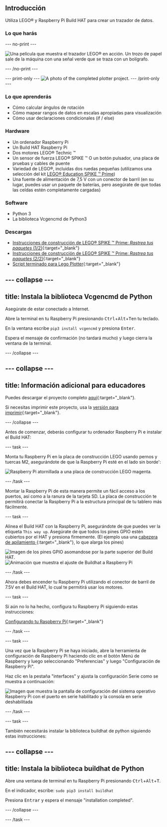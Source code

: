 ## Introducción

Utiliza LEGO® y Raspberry Pi Build HAT para crear un trazador de datos.

### Lo que harás

--- no-print ---

![Una película que muestra el trazador LEGO® en acción. Un trozo de papel sale de la máquina con una señal verde que se traza con un bolígrafo.](images/plotter_demo.gif)

--- /no-print ---

--- print-only ---
![A photo of the completed plotter project.](images/completed.jpg)
--- /print-only ---

### Lo que aprenderás

+ Cómo calcular ángulos de rotación
+ Cómo mapear rangos de datos en escalas apropiadas para visualización
+ Cómo usar declaraciones condicionales (if / else)

### Hardware

+ Un ordenador Raspberry Pi
+ Un Build HAT Raspberry Pi
+ Dos motores LEGO® Technic ™
+ Un sensor de fuerza LEGO® SPIKE ™ O un botón pulsador, una placa de pruebas y cables de puente
+ Variedad de LEGO®, incluidas dos ruedas pequeñas (utilizamos una selección del kit [LEGO® Education SPIKE ™ Prime](https://education.lego.com/en-gb/product/spike-prime))
+ Una fuente de alimentación de 7,5 V con un conector de barril (en su lugar, puedes usar un paquete de baterías, pero asegúrate de que todas las celdas estén completamente cargadas)

### Software

+ Python 3
+ La biblioteca Vcgencmd de Python3

### Descargas

+ [Instrucciones de construcción de LEGO® SPIKE ™ Prime: *Rastrea tus paquetes* (1/2)](https://le-www-live-s.legocdn.com/sc/media/lessons/prime/pdf/building-instructions/track-your-packages-bi-pdf-book1of2-05883f81fed73ac3738781d084e0d4e2.pdf){:target="_blank"}
+ [Instrucciones de construcción de LEGO® SPIKE ™ Prime: *Rastrea tus paquetes* (2/2)](https://le-www-live-s.legocdn.com/sc/media/lessons/prime/pdf/building-instructions/track-your-packages-bi-pdf-book2of2-80dc3c8c61ec2d2ffa785b688326ef74.pdf){:target="_blank"}
+ [Script terminado para Lego Plotter](http://rpf.io/p/es-ES/lego-plotter-go){:target="_blank"}

--- collapse ---
---
title: Instala la biblioteca Vcgencmd de Python
---

Asegúrate de estar conectado a Internet.

Abre la terminal en tu Raspberry Pi presionando <kbd>Ctrl</kbd>+<kbd>Alt</kbd>+<kbd>T</kbd>en tu teclado.

En la ventana escribe `pip3 install vcgencmd` y presiona <kbd>Enter</kbd>.

Espera el mensaje de confirmación (no tardará mucho) y luego cierra la ventana de la terminal.

--- /collapse --- 

--- collapse ---
---
title: Información adicional para educadores
---

Puedes descargar el proyecto completo [aquí](http://rpf.io/p/es-ES/projectName-get){:target="_blank"}.

Si necesitas imprimir este proyecto, usa la [versión para imprimir](https://projects.raspberrypi.org/es-ES/projects/projectName/print){:target="_blank"}.

--- /collapse ---

Antes de comenzar, deberás configurar tu ordenador Raspberry Pi e instalar el Build HAT:

--- task ---

Monta tu Raspberry Pi en la placa de construcción LEGO usando pernos y tuercas M2, asegurándote de que la Raspberry Pi esté en el lado sin borde':

 ![Raspberry Pi atornillada a una placa de construcción LEGO magenta.](images/build_11.jpg)

--- /task ---

Montar la Raspberry Pi de esta manera permite un fácil acceso a los puertos, así como a la ranura de la tarjeta SD. La placa de construcción te permitirá conectar la Raspberry Pi a la estructura principal de tu tablero más fácilmente.

--- task ---

Alinea el Build HAT con la Raspberry Pi, asegurándote de que puedes ver la etiqueta `This way up`. Asegúrate de que todos los pines GPIO estén cubiertos por el HAT y presiona firmemente. (El ejemplo usa una [cabezera de apilamiento ](https://www.adafruit.com/product/2223){:target="_blank"}, lo que alarga los pines)

![Imagen de los pines GPIO asomandose por la parte superior del Build HAT.](images/build_15.jpg) ![Animación que muestra el ajuste de Buildhat a Raspberry Pi](images/haton.gif)

--- /task ---

Ahora debes encender tu Raspberry Pi utilizando el conector de barril de 7.5V en el Build HAT, lo cual te permitirá usar los motores.

--- task ---

Si aún no lo ha hecho, configura tu Raspberry Pi siguiendo estas instrucciones:

[Configurando tu Raspberry Pi](https://projects.raspberrypi.org/es-ES/projects/raspberry-pi-setting-up){:target="_blank"}

--- /task ---

--- task ---

Una vez que la Raspberry Pi se haya iniciado, abre la herramienta de configuración de Raspberry Pi haciendo clic en el botón Menú de Raspberry y luego seleccionando "Preferencias" y luego "Configuración de Raspberry Pi".

Haz clic en la pestaña "interfaces" y ajusta la configuración Serie como se muestra a continuación:

![Imagen que muestra la pantalla de configuración del sistema operativo Raspberry Pi con el puerto en serie habilitado y la consola en serie deshabilitada](images/configshot.jpg)

--- /task ---

--- task ---

También necesitarás instalar la biblioteca buildhat de python siguiendo estas instrucciones:

--- collapse ---
---
title: Instala la biblioteca buildhat de Python
---

Abre una ventana de terminal en tu Raspberry Pi presionando <kbd>Ctrl</kbd>+<kbd>Alt</kbd>+<kbd>T</kbd>.

En el indicador, escribe: `sudo pip3 install buildhat`

Presiona <kbd>Entrar</kbd> y espera el mensaje "installation completed".

--- /collapse ---

--- /task ---
